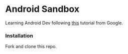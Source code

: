# Android Sandbox
Learning Android Dev following [this](https://developer.android.com/training/basics/firstapp/index.html) tutorial from Google.

### Installation
Fork and clone this repo.